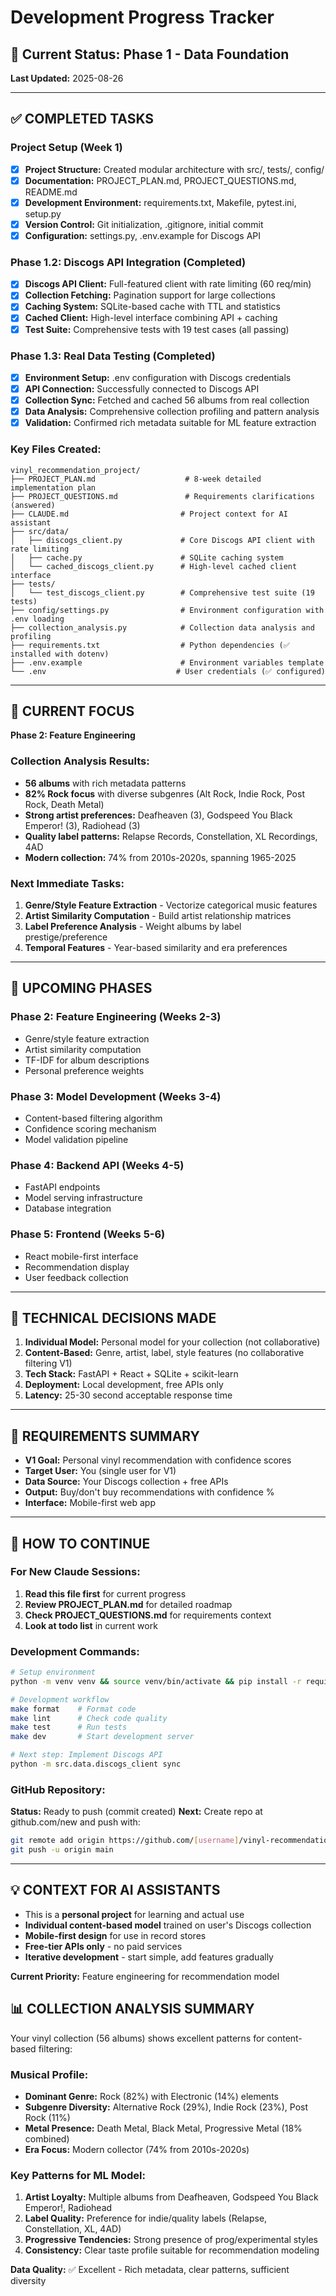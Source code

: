 # Development Progress Tracker

## 🎯 Current Status: **Phase 1 - Data Foundation** 
**Last Updated:** 2025-08-26

---

## ✅ **COMPLETED TASKS**

### Project Setup (Week 1)
- [x] **Project Structure:** Created modular architecture with src/, tests/, config/
- [x] **Documentation:** PROJECT_PLAN.md, PROJECT_QUESTIONS.md, README.md
- [x] **Development Environment:** requirements.txt, Makefile, pytest.ini, setup.py
- [x] **Version Control:** Git initialization, .gitignore, initial commit
- [x] **Configuration:** settings.py, .env.example for Discogs API

### Phase 1.2: Discogs API Integration (Completed)
- [x] **Discogs API Client:** Full-featured client with rate limiting (60 req/min)
- [x] **Collection Fetching:** Pagination support for large collections
- [x] **Caching System:** SQLite-based cache with TTL and statistics
- [x] **Cached Client:** High-level interface combining API + caching
- [x] **Test Suite:** Comprehensive tests with 19 test cases (all passing)

### Phase 1.3: Real Data Testing (Completed)
- [x] **Environment Setup:** .env configuration with Discogs credentials
- [x] **API Connection:** Successfully connected to Discogs API
- [x] **Collection Sync:** Fetched and cached 56 albums from real collection
- [x] **Data Analysis:** Comprehensive collection profiling and pattern analysis
- [x] **Validation:** Confirmed rich metadata suitable for ML feature extraction

### Key Files Created:
```
vinyl_recommendation_project/
├── PROJECT_PLAN.md                    # 8-week detailed implementation plan
├── PROJECT_QUESTIONS.md               # Requirements clarifications (answered)
├── CLAUDE.md                         # Project context for AI assistant
├── src/data/
│   ├── discogs_client.py             # Core Discogs API client with rate limiting
│   ├── cache.py                      # SQLite caching system
│   └── cached_discogs_client.py      # High-level cached client interface
├── tests/
│   └── test_discogs_client.py        # Comprehensive test suite (19 tests)
├── config/settings.py                # Environment configuration with .env loading
├── collection_analysis.py            # Collection data analysis and profiling
├── requirements.txt                  # Python dependencies (✅ installed with dotenv)
├── .env.example                      # Environment variables template
└── .env                             # User credentials (✅ configured)
```

---

## 🔄 **CURRENT FOCUS**
**Phase 2: Feature Engineering**

### Collection Analysis Results:
- **56 albums** with rich metadata patterns
- **82% Rock focus** with diverse subgenres (Alt Rock, Indie Rock, Post Rock, Death Metal)
- **Strong artist preferences:** Deafheaven (3), Godspeed You Black Emperor! (3), Radiohead (3)
- **Quality label patterns:** Relapse Records, Constellation, XL Recordings, 4AD
- **Modern collection:** 74% from 2010s-2020s, spanning 1965-2025

### Next Immediate Tasks:
1. **Genre/Style Feature Extraction** - Vectorize categorical music features
2. **Artist Similarity Computation** - Build artist relationship matrices  
3. **Label Preference Analysis** - Weight albums by label prestige/preference
4. **Temporal Features** - Year-based similarity and era preferences

---

## 🎯 **UPCOMING PHASES**

### Phase 2: Feature Engineering (Weeks 2-3)
- Genre/style feature extraction
- Artist similarity computation  
- TF-IDF for album descriptions
- Personal preference weights

### Phase 3: Model Development (Weeks 3-4)
- Content-based filtering algorithm
- Confidence scoring mechanism
- Model validation pipeline

### Phase 4: Backend API (Weeks 4-5)
- FastAPI endpoints
- Model serving infrastructure
- Database integration

### Phase 5: Frontend (Weeks 5-6)
- React mobile-first interface
- Recommendation display
- User feedback collection

---

## 🔧 **TECHNICAL DECISIONS MADE**

1. **Individual Model:** Personal model for your collection (not collaborative)
2. **Content-Based:** Genre, artist, label, style features (no collaborative filtering V1)
3. **Tech Stack:** FastAPI + React + SQLite + scikit-learn
4. **Deployment:** Local development, free APIs only
5. **Latency:** 25-30 second acceptable response time

---

## 📝 **REQUIREMENTS SUMMARY**
- **V1 Goal:** Personal vinyl recommendation with confidence scores
- **Target User:** You (single user for V1)
- **Data Source:** Your Discogs collection + free APIs
- **Output:** Buy/don't buy recommendations with confidence %
- **Interface:** Mobile-first web app

---

## 🚀 **HOW TO CONTINUE**

### For New Claude Sessions:
1. **Read this file first** for current progress
2. **Review PROJECT_PLAN.md** for detailed roadmap  
3. **Check PROJECT_QUESTIONS.md** for requirements context
4. **Look at todo list** in current work

### Development Commands:
```bash
# Setup environment
python -m venv venv && source venv/bin/activate && pip install -r requirements.txt

# Development workflow  
make format    # Format code
make lint      # Check code quality
make test      # Run tests
make dev       # Start development server

# Next step: Implement Discogs API
python -m src.data.discogs_client sync
```

### GitHub Repository:
**Status:** Ready to push (commit created)
**Next:** Create repo at github.com/new and push with:
```bash
git remote add origin https://github.com/[username]/vinyl-recommendation-system.git  
git push -u origin main
```

---

## 💡 **CONTEXT FOR AI ASSISTANTS**
- This is a **personal project** for learning and actual use
- **Individual content-based model** trained on user's Discogs collection
- **Mobile-first design** for use in record stores
- **Free-tier APIs only** - no paid services
- **Iterative development** - start simple, add features gradually

**Current Priority:** Feature engineering for recommendation model

## 📊 **COLLECTION ANALYSIS SUMMARY**
Your vinyl collection (56 albums) shows excellent patterns for content-based filtering:

### Musical Profile:
- **Dominant Genre:** Rock (82%) with Electronic (14%) elements
- **Subgenre Diversity:** Alternative Rock (29%), Indie Rock (23%), Post Rock (11%)
- **Metal Presence:** Death Metal, Black Metal, Progressive Metal (18% combined)
- **Era Focus:** Modern collector (74% from 2010s-2020s)

### Key Patterns for ML Model:
1. **Artist Loyalty:** Multiple albums from Deafheaven, Godspeed You Black Emperor!, Radiohead
2. **Label Quality:** Preference for indie/quality labels (Relapse, Constellation, XL, 4AD)
3. **Progressive Tendencies:** Strong presence of prog/experimental styles
4. **Consistency:** Clear taste profile suitable for recommendation modeling

**Data Quality:** ✅ Excellent - Rich metadata, clear patterns, sufficient diversity